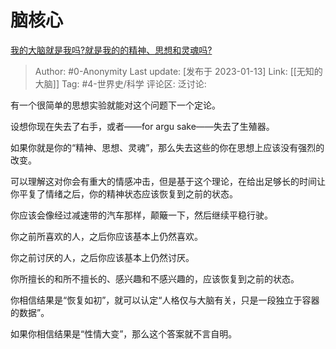 # 脑核心
[我的大脑就是我吗?就是我的的精神、思想和灵魂吗?](https://www.zhihu.com/question/26931003/answer/2842795240)

> Author: #0-Anonymity
> Last update: [发布于 2023-01-13]
> Link: [[无知的大脑]]
> Tag: #4-世界史/科学
> 评论区:
> 泛讨论:

有一个很简单的思想实验就能对这个问题下一个定论。

设想你现在失去了右手，或者——for argu sake——失去了生殖器。

如果你就是你的“精神、思想、灵魂”，那么失去这些的你在思想上应该没有强烈的改变。

可以理解这对你会有重大的情感冲击，但是基于这个理论，在给出足够长的时间让你平复了情绪之后，你的精神状态应该恢复到之前的状态。

你应该会像经过减速带的汽车那样，颠簸一下，然后继续平稳行驶。

你之前所喜欢的人，之后你应该基本上仍然喜欢。

你之前讨厌的人，之后你应该基本上仍然讨厌。

你所擅长的和所不擅长的、感兴趣和不感兴趣的，应该恢复到之前的状态。

你相信结果是“恢复如初”，就可以认定“人格仅与大脑有关，只是一段独立于容器的数据”。

如果你相信结果是“性情大变”，那么这个答案就不言自明。
